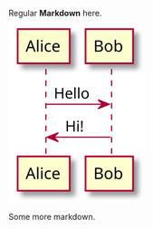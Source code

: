 Regular **Markdown** here.

<!--
@startuml
start
:Input voice command;
:Speech to text;
:Search text;
:Store response;
:Text to Speech;
:Output voice response;
stop
@enduml
-->

![](firstDiagram.svg)

Some more markdown.
